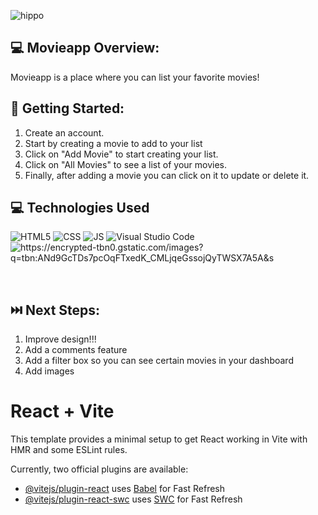 ![hippo](https://i.redd.it/n8agw6z2smyb1.gif)


## 💻 Movieapp Overview:

Movieapp is a place where you can list your favorite movies!


## 🔰 Getting Started:

  1. Create an account.
  2. Start by creating a movie to add to your list
  3. Click on "Add Movie" to start creating your list.
  4. Click on "All Movies" to see a list of your movies.
  5. Finally, after adding a movie you can click on it to update or delete it.



## :computer: Technologies Used
<img alt="HTML5" src="https://img.shields.io/badge/Code-HTML5-informational?style=flat&logo=HTML5&color=E34F26"> <img alt="CSS" src="https://img.shields.io/badge/Code-CSS3-blue?style=flat&logo=css3&logoColor=blue"> <img alt="JS" src="https://img.shields.io/badge/Code-JavaScript-informational?style=flat&logo=JavaScript&color=F7DF1E"> <img alt="Visual Studio Code" src="https://img.shields.io/badge/VSCode-informational?style=flat&logo=VisualStudioCode&color=blue"> <img alt="https://encrypted-tbn0.gstatic.com/images?q=tbn:ANd9GcTDs7pcOqFTxedK_CMLjqeGssojQyTWSX7A5A&s">

<br>

## ⏭️ Next Steps:

1. Improve design!!!
2. Add a comments feature
3. Add a filter box so you can see certain movies in your dashboard
4. Add images





# React + Vite

This template provides a minimal setup to get React working in Vite with HMR and some ESLint rules.

Currently, two official plugins are available:

- [@vitejs/plugin-react](https://github.com/vitejs/vite-plugin-react/blob/main/packages/plugin-react/README.md) uses [Babel](https://babeljs.io/) for Fast Refresh
- [@vitejs/plugin-react-swc](https://github.com/vitejs/vite-plugin-react-swc) uses [SWC](https://swc.rs/) for Fast Refresh

